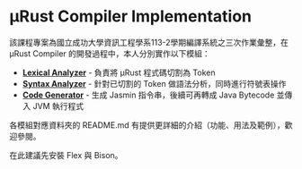 # μRust Compiler Implementation
該課程專案為國立成功大學資訊工程學系113-2學期編譯系統之三次作業彙整，在 μRust Compiler 的開發過程中，本人分別實作以下模組：
- **[Lexical Analyzer](./LexicalAnalyzer)** - 負責將 μRust 程式碼切割為 Token
- **[Syntax Analyzer](./SyntaxAnalyzer)** - 針對已切割的 Token 做語法分析，同時進行符號表操作
- **[Code Generator](./CodeGenerator)** - 生成 Jasmin 指令串，後續可再轉成 Java Bytecode 並傳入 JVM 執行程式
  
各模組對應資料夾的 README.md 有提供更詳細的介紹（功能、用法及範例），歡迎參閱。

在此建議先安裝 Flex 與 Bison。
